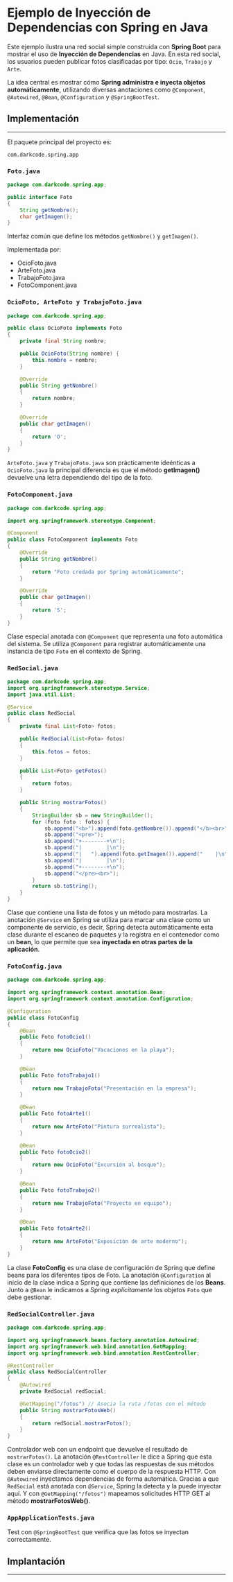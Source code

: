 
# Ejemplo de Inyección de Dependencias con Spring en Java

Este ejemplo ilustra una red social simple construida con **Spring Boot** para mostrar el uso de **Inyección de Dependencias** en Java. En esta red social, los usuarios pueden publicar fotos clasificadas por tipo: `Ocio`, `Trabajo` y `Arte`.

La idea central es mostrar cómo **Spring administra e inyecta objetos automáticamente**, utilizando diversas anotaciones como `@Component`, `@Autowired`, `@Bean`, `@Configuration` y `@SpringBootTest`.

## Implementación
---

El paquete principal del proyecto es:

```
com.darkcode.spring.app
```

### `Foto.java`

```java
package com.darkcode.spring.app;

public interface Foto 
{
    String getNombre();
    char getImagen();
} 
```

Interfaz común que define los métodos `getNombre()` y `getImagen()`.

Implementada por:
* OcioFoto.java
* ArteFoto.java
* TrabajoFoto.java
* FotoComponent.java

### `OcioFoto, ArteFoto y TrabajoFoto.java`

```java
package com.darkcode.spring.app;

public class OcioFoto implements Foto 
{
    private final String nombre;

    public OcioFoto(String nombre) {
        this.nombre = nombre;
    }

    @Override
    public String getNombre() 
    {
        return nombre;
    }

    @Override
    public char getImagen() 
    {
        return 'O';
    }
}
```

`ArteFoto.java` y `TrabajoFoto.java` son prácticamente ideénticas a `OcioFoto.java` la principal diferencia es que el método **getImagen()** devuelve una letra dependiendo del tipo de la foto.

### `FotoComponent.java`

```java
package com.darkcode.spring.app;

import org.springframework.stereotype.Component;

@Component
public class FotoComponent implements Foto 
{
    @Override
    public String getNombre() 
    {
        return "Foto credada por Spring automáticamente";
    }

    @Override
    public char getImagen() 
    {
        return 'S';
    }
}

```

Clase especial anotada con `@Component` que representa una foto automática del sistema.
Se utiliza `@Component` para registrar automáticamente una instancia de tipo `Foto` en el contexto de Spring.

### `RedSocial.java`

```java
package com.darkcode.spring.app;
import org.springframework.stereotype.Service;
import java.util.List;

@Service
public class RedSocial 
{
    private final List<Foto> fotos;

    public RedSocial(List<Foto> fotos) 
    {
        this.fotos = fotos;
    }

    public List<Foto> getFotos()
    {
        return fotos;
    }

    public String mostrarFotos() 
    {
        StringBuilder sb = new StringBuilder();
        for (Foto foto : fotos) {
            sb.append("<b>").append(foto.getNombre()).append("</b><br>");
            sb.append("<pre>");
            sb.append("+--------+\n");
            sb.append("|        |\n");
            sb.append("|   ").append(foto.getImagen()).append("    |\n");
            sb.append("|        |\n");
            sb.append("+--------+\n");
            sb.append("</pre><br>");
        }
        return sb.toString();
    }   
}
```
Clase que contiene una lista de fotos y un método para mostrarlas.
La anotación `@Service` en Spring se utiliza para marcar una clase como un componente de servicio, es decir, 
Spring detecta automáticamente esta clase durante el escaneo de paquetes y la registra en el contenedor como un **bean**, lo que permite que sea **inyectada en otras partes de la aplicación**.

### `FotoConfig.java`

```java
package com.darkcode.spring.app;

import org.springframework.context.annotation.Bean;
import org.springframework.context.annotation.Configuration;

@Configuration
public class FotoConfig 
{
    @Bean
    public Foto fotoOcio1() 
    {
        return new OcioFoto("Vacaciones en la playa");
    }

    @Bean
    public Foto fotoTrabajo1() 
    {
        return new TrabajoFoto("Presentación en la empresa");
    }

    @Bean
    public Foto fotoArte1()
    {
        return new ArteFoto("Pintura surrealista");
    }

    @Bean
    public Foto fotoOcio2() 
    {
        return new OcioFoto("Excursión al bosque");
    }

    @Bean
    public Foto fotoTrabajo2() 
    {
        return new TrabajoFoto("Proyecto en equipo");
    }

    @Bean
    public Foto fotoArte2() 
    {
        return new ArteFoto("Exposición de arte moderno");
    }
}
```

La clase **FotoConfig** es una clase de configuración de Spring que define beans para los diferentes tipos de Foto. La anotación `@Configuration` al inicio de la clase indica a Spring que contiene las definiciones de los **Beans**. Junto a `@Bean` le indicamos a Spring *explícitamente* los objetos `Foto` que debe gestionar.

### `RedSocialController.java`

```java
package com.darkcode.spring.app;

import org.springframework.beans.factory.annotation.Autowired;
import org.springframework.web.bind.annotation.GetMapping;
import org.springframework.web.bind.annotation.RestController;

@RestController
public class RedSocialController 
{
    @Autowired
    private RedSocial redSocial;

    @GetMapping("/fotos") // Asocia la ruta /fotos con el método
    public String mostrarFotosWeb() 
    {
        return redSocial.mostrarFotos();
    }
}
```

Controlador web con un endpoint que devuelve el resultado de `mostrarFotos()`.
La anotación `@RestController` le dice a Spring que esta clase es un controlador web y que todas las respuestas de sus métodos deben enviarse directamente como el cuerpo de la respuesta HTTP.
Con `@Autowired` inyectamos dependencias de forma automática. Gracias a que `RedSocial` está anotada con `@Service`, Spring la detecta y la puede inyectar aquí.
Y con `@GetMapping("/fotos")` mapeamos solicitudes HTTP GET al método **mostrarFotosWeb()**.

### `AppApplicationTests.java`

Test con `@SpringBootTest` que verifica que las fotos se inyectan correctamente.


## Implantación
---
